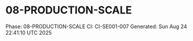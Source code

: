# 08-PRODUCTION-SCALE
Phase: 08-PRODUCTION-SCALE
CI: CI-SE001-007
Generated: Sun Aug 24 22:41:10 UTC 2025
